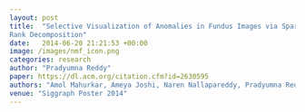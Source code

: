 ```yaml
---
layout: post
title:  "Selective Visualization of Anomalies in Fundus Images via Sparse and Low
Rank Decomposition"
date:   2014-06-20 21:21:53 +00:00
image: /images/nmf_icon.png
categories: research
author: "Pradyumna Reddy"
paper: https://dl.acm.org/citation.cfm?id=2630595
authors: "Amol Mahurkar, Ameya Joshi, Naren Nallapareddy, Pradyumna Reddy, Micha Feigin, Achuta Kadambi, Ramesh Raskar"
venue: "Siggraph Poster 2014"
---
```

